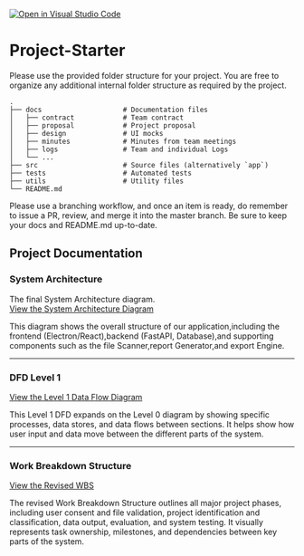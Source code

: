 [![Open in Visual Studio Code](https://classroom.github.com/assets/open-in-vscode-2e0aaae1b6195c2367325f4f02e2d04e9abb55f0b24a779b69b11b9e10269abc.svg)](https://classroom.github.com/online_ide?assignment_repo_id=20510454&assignment_repo_type=AssignmentRepo)
# Project-Starter
Please use the provided folder structure for your project. You are free to organize any additional internal folder structure as required by the project. 

```
.
├── docs                    # Documentation files
│   ├── contract            # Team contract
│   ├── proposal            # Project proposal 
│   ├── design              # UI mocks
│   ├── minutes             # Minutes from team meetings
│   ├── logs                # Team and individual Logs
│   └── ...          
├── src                     # Source files (alternatively `app`)
├── tests                   # Automated tests 
├── utils                   # Utility files
└── README.md
```

Please use a branching workflow, and once an item is ready, do remember to issue a PR, review, and merge it into the master branch.
Be sure to keep your docs and README.md up-to-date.


## Project Documentation

### System Architecture
The final System Architecture diagram.  
[View the System Architecture Diagram](https://github.com/COSC-499-W2025/capstone-project-team-11/blob/SystemArchitecture/SystemArchitecture.md)

This diagram shows the overall structure of our application,including the frontend (Electron/React),backend (FastAPI, Database),and supporting components such as the file Scanner,report Generator,and export Engine.

---

### DFD Level 1
[View the Level 1 Data Flow Diagram](https://github.com/COSC-499-W2025/capstone-project-team-11/blob/dfd/docs/dfd/dfd1.jpg)

This Level 1 DFD expands on the Level 0 diagram by showing specific processes, data stores, and data flows between sections. It helps show how user input and data move between the different parts of the system.

---


### Work Breakdown Structure 
[View the Revised WBS](https://github.com/COSC-499-W2025/capstone-project-team-11/blob/main/docs/WBS%20CAPSTONE.webp)

The revised Work Breakdown Structure outlines all major project phases, including user consent and file validation, project identification and classification, data output, evaluation, and system testing. It visually represents task ownership, milestones, and dependencies between key parts of the system.
